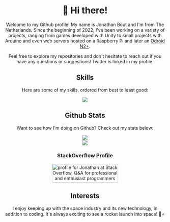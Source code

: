 <div align=center>
  
# 👋 Hi there!

Welcome to my Github profile! My name is Jonathan Bout and I'm from The Netherlands. Since the beginning of 2022, I've been working on a variety of projects, ranging from games developed with Unity to small projects with Arduino and even web servers hosted on a Raspberry Pi and later an [Odroid N2+](https://wiki.odroid.com/odroid-n2/odroid-n2).

Feel free to explore my repositories and don't hesitate to reach out if you have any questions or suggestions!
Twitter is linked in my profile.

## Skills

Here are some of my skills, ordered from best to least good:

<a href='https://skillicons.dev'>
  <img src='https://skillicons.dev/icons?i=cs,dotnet,js,ts,html,css,unity,linux,bash'/>
</a>

## Github Stats

Want to see how I'm doing on Github? Check out my stats below:

<a href="https://github.com/anuraghazra/github-readme-stats">
  <img src="https://github-readme-stats.vercel.app/api/top-langs/?username=jonathanbout&theme=aura_dark&count_private=true&layout=compact" />
</a>
<br/>
<a href="https://github.com/anuraghazra/github-readme-stats">
  <img src="https://github-readme-stats.vercel.app/api?username=jonathanbout&show_icons=true&theme=aura_dark&count_private=true" />
</a>
 
### StackOverflow Profile

<a href="https://stackoverflow.com/users/16690868/jonathan">
  <img src="https://stackoverflow.com/users/flair/16690868.png?theme=dark" width="208" height="58" alt="profile for Jonathan at Stack Overflow, Q&amp;A for professional and enthusiast programmers" title="profile for Jonathan at Stack Overflow, Q&amp;A for professional and enthusiast programmers">
</a>

## Interests

I enjoy keeping up with the space industry and its new technology, in addition to coding. It's always exciting to see a rocket launch into space! :rocket::star:
</div>
<!---
DutchAerospace/DutchAerospace is a ✨ special ✨ repository because its `README.md` (this file) appears on your GitHub profile.
You can click the Preview link to take a look at your changes.
--->
